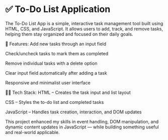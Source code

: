 # ✅ To-Do List Application
The To-Do List App is a simple, interactive task management tool built using HTML, CSS, and JavaScript. It allows users to add, track, and remove tasks, helping them stay organized and focused on their daily goals.

🧩 Features:
Add new tasks through an input field

Check/uncheck tasks to mark them as completed

Remove individual tasks with a delete option

Clear input field automatically after adding a task

Responsive and minimalist user interface

👨‍💻 Tech Stack:
HTML – Creates the task input and list layout

CSS – Styles the to-do list and completed tasks

JavaScript – Handles task creation, interaction, and DOM updates

This project enhanced my skills in event handling, DOM manipulation, and dynamic content updates in JavaScript — while building something useful and real-world applicable.

